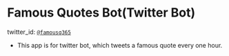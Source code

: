 # Famous Quotes Bot(Twitter Bot)
twitter_id: [`@famousq365`](https://twitter.com/famousq365)

- This app is for twitter bot, which tweets a famous quote every one hour.
